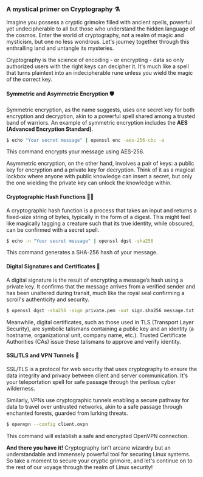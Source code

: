 ### A mystical primer on Cryptography ⚗️

Imagine you possess a cryptic grimoire filled with ancient spells, powerful yet undecipherable to all but those who understand the hidden language of the cosmos. Enter the world of cryptography, not a realm of magic and mysticism, but one no less wondrous. Let's journey together through this enthralling land and untangle its mysteries.

Cryptography is the science of encoding - or encrypting - data so only authorized users with the right keys can decipher it. It's much like a spell that turns plaintext into an indecipherable rune unless you wield the magic of the correct key. 

#### Symmetric and Asymmetric Encryption 🛡️

Symmetric encryption, as the name suggests, uses one secret key for both encryption and decryption, akin to a powerful spell shared among a trusted band of warriors. An example of symmetric encryption includes the **AES (Advanced Encryption Standard)**.
```bash
$ echo "Your secret message" | openssl enc -aes-256-cbc -a
```
This command encrypts your message using AES-256.

Asymmetric encryption, on the other hand, involves a pair of keys: a public key for encryption and a private key for decryption. Think of it as a magical lockbox where anyone with public knowledge can insert a secret, but only the one wielding the private key can unlock the knowledge within.

#### Cryptographic Hash Functions 🧙‍♂️

A cryptographic hash function is a process that takes an input and returns a fixed-size string of bytes, typically in the form of a digest. This might feel like magically tagging a creature such that its true identity, while obscured, can be confirmed with a secret spell.
```bash
$ echo -n "Your secret message" | openssl dgst -sha256
```
This command generates a SHA-256 hash of your message.

#### Digital Signatures and Certificates 📜

A digital signature is the result of encrypting a message’s hash using a private key. It confirms that the message arrives from a verified sender and has been unaltered during transit, much like the royal seal confirming a scroll's authenticity and security. 
```bash
$ openssl dgst -sha256 -sign private.pem -out sign.sha256 message.txt 
```
Meanwhile, digital certificates, such as those used in TLS (Transport Layer Security), are symbolic talismans containing a public key and an identity (a hostname, organizational unit, company name, etc.). Trusted Certificate Authorities (CAs) issue these talismans to approve and verify identity.

#### SSL/TLS and VPN Tunnels 💫

SSL/TLS is a protocol for web security that uses cryptography to ensure the data integrity and privacy between client and server communication. It's your teleportation spell for safe passage through the perilous cyber wilderness.

Similarly, VPNs use cryptographic tunnels enabling a secure pathway for data to travel over untrusted networks, akin to a safe passage through enchanted forests, guarded from lurking threats.

```bash
$ openvpn --config client.ovpn 
```
This command will establish a safe and encrypted OpenVPN connection.

**And there you have it!** Cryptography isn't arcane wizardry but an understandable and immensely powerful tool for securing Linux systems. So take a moment to secure your cryptic grimoire, and let's continue on to the rest of our voyage through the realm of Linux security!